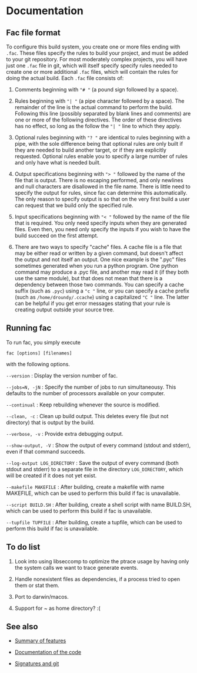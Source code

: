 # Documentation

## Fac file format

To configure this build system, you create one or more files ending
with `.fac`.  These files specify the rules to build your project,
and must be added to your git repository.  For most moderately complex
projects, you will have just one `.fac` file in git, which will
itself specify specify rules needed to create one or more additional
`.fac` files, which will contain the rules for doing the actual
build.  Each `.fac` file consists of:

1. Comments beginning with `"# "` (a pound sign followed by a space).

2. Rules beginning with `"| "` (a pipe character followed by a
   space).  The remainder of the line is the actual command to perform
   the build.  Following this line (possibly separated by blank lines
   and comments) are one or more of the following directives.  The
   order of these directives has no effect, so long as the follow the
   `"| "` line to which they apply.

2. Optional rules beginning with `"? "` are identical to rules
   beginning with a pipe, with the sole difference being that optional
   rules are only built if they are needed to build another target, or
   if they are explicitly requested.  Optional rules enable you to
   specify a large number of rules and only have what is needed built.

3. Output specifications beginning with `"> "` followed by the name of
   the file that is output.  There is no escaping performed, and only
   newlines and null characters are disallowed in the file name.
   There is little need to specify the output for rules, since fac
   can determine this automatically.  The only reason to specify
   output is so that on the very first build a user can request that
   we build only the specified rule.

4. Input specifications beginning with `"< "` followed by the name of
   the file that is required.  You only need specify inputs when they
   are generated files.  Even then, you need only specify the inputs
   if you wish to have the build succeed on the first attempt.

5. There are two ways to specify "cache" files.  A cache file is a
   file that may be either read or written by a given command, but
   doesn't affect the output and not itself an output.  One nice
   example is the ".pyc" files sometimes generated when you run a
   python program.  One python command may produce a .pyc file, and
   another may read it (if they both use the same module), but that
   does not mean that there is a dependency between those two
   commands.  You can specify a cache suffix (such as `.pyc`) using a
   `"c "` line, or you can specify a cache prefix (such as
   `/home/droundy/.ccache`) using a capitalized `"C "` line.  The
   latter can be helpful if you get error messages stating that your
   rule is creating output outside your source tree.

## Running fac

To run fac, you simply execute

    fac [options] [filenames]

with the following options.

`--version`
: Display the version number of fac.

`--jobs=N, -jN`
: Specify the number of jobs to run simultaneousy.  This defaults to
  the number of processors available on your computer.

`--continual`
: Keep rebuilding whenever the source is modified.

`--clean, -c`
: Clean up build output.  This deletes every file (but not directory)
  that is output by the build.

`--verbose, -v`
: Provide extra debugging output.

`--show-output, -V`
: Show the output of every command (stdout and stderr), even if that
  command succeeds.

`--log-output LOG_DIRECTORY`
: Save the output of every command (both stdout and stderr) to a
  separate file in the directory `LOG_DIRECTORY`, which will be created if
  it does not yet exist.

`--makefile MAKEFILE`
: After building, create a makefile with name MAKEFILE, which can be
  used to perform this build if fac is unavailable.

`--script BUILD.SH`
: After building, create a shell script with name BUILD.SH, which can
  be used to perform this build if fac is unavailable.

`--tupfile TUPFILE`
: After building, create a tupfile, which can be used to perform this
  build if fac is unavailable.

## To do list

1. Look into using libseccomp to optimize the ptrace usage by having
   only the system calls we want to trace generate events.

2. Handle nonexistent files as dependencies, if a process tried to
   open them or stat them.

3. Port to darwin/macos.

6. Support for ~ as home directory? :(

## See also

* [Summary of features](features.html)

* [Documentation of the code](code-guide.html)

* [Signatures and git](signatures.html)
